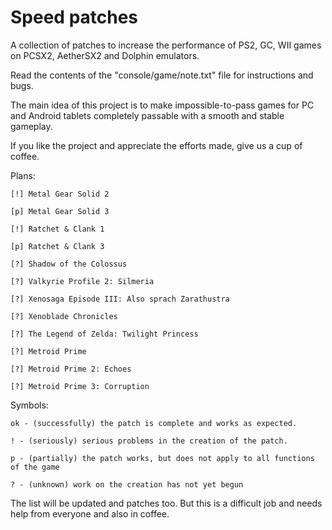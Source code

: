 # Speed patches
A collection of patches to increase the performance of PS2, GC, WII games on PCSX2, AetherSX2 and Dolphin emulators.

Read the contents of the "console/game/note.txt" file for instructions and bugs.

The main idea of ​​this project is to make impossible-to-pass games for PC and Android tablets completely passable with a smooth and stable gameplay.

If you like the project and appreciate the efforts made, give us a cup of coffee.

Plans:

    [!] Metal Gear Solid 2
    
    [p] Metal Gear Solid 3
    
    [!] Ratchet & Clank 1
    
    [p] Ratchet & Clank 3
    
    [?] Shadow of the Colossus
    
    [?] Valkyrie Profile 2: Silmeria
    
    [?] Xenosaga Episode III: Also sprach Zarathustra
    
    [?] Xenoblade Chronicles
    
    [?] The Legend of Zelda: Twilight Princess
    
    [?] Metroid Prime
    
    [?] Metroid Prime 2: Echoes
    
    [?] Metroid Prime 3: Corruption

Symbols:

    ok - (successfully) the patch is complete and works as expected.
    
    ! - (seriously) serious problems in the creation of the patch.
    
    p - (partially) the patch works, but does not apply to all functions of the game
    
    ? - (unknown) work on the creation has not yet begun

The list will be updated and patches too.
But this is a difficult job and needs help from everyone and also in coffee.
